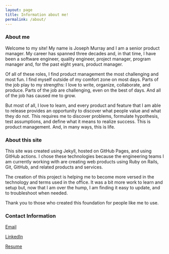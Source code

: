 ```yaml
---
layout: page
title: Information about me!
permalink: /about/
---
```


### About me

Welcome to my site!  My name is Joseph Murray and I am a senior product manager.  My career has spanned three decades and, in that time, I have been a software engineer, quality engineer, project manager, program manager and, for the past eight years, product manager.

Of all of these roles, I find product management the most challenging and most fun.  I find myself outside of my comfort zone on most days.  Parts of the job play to my strengths:  I love to write, organize, collaborate, and produce.  Parts of the job are challenging, even on the best of days.  And all of the job has caused me to grow.

But most of all, I love to learn, and every product and feature that I am able to release provides an opportunity to discover what people value and what they do not.  This requires me to discover problems, formulate hypothesis, test assumptions, and define what it means to realize success.  This is product management.  And, in many ways, this is life.

### About this site

This site was created using Jekyll, hosted on GitHub Pages, and using GitHub actions.  I chose these technologies because the engineering teams I am currently working with are creating web products using Ruby on Rails, Git, GitHub, and related products and services.  

The creation of this project is helping me to become more versed in the technology and terms used in the office.  It was a bit more work to learn and setup but, now that I am over the hump, I am finding it easy to update, and to troubleshoot when needed.  

Thank you to those who created this foundation for people like me to use.

### Contact Information

<a href="mailto:{{ site.email | encode_email }}" title="Email">Email</a>

[LinkedIn]({{site.linkedin}})

[Resume]({{site.baseurl}}/resume)
